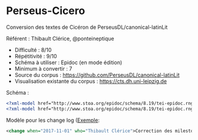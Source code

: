 # Perseus-Cicero
Conversion des textes de Cicéron de PerseusDL/canonical-latinLit

Référent : Thibault Clérice, @ponteineptique

- Difficulté : 8/10
- Répétitivité : 9/10
- Schéma à utiliser : Epidoc (en mode édition)
- Minimum à convertir : 7
- Source du corpus : https://github.com/PerseusDL/canonical-latinLit
- Visualisation existante du corpus : https://cts.dh.uni-leipzig.de


Schéma : 

```xml
<?xml-model href="http://www.stoa.org/epidoc/schema/8.19/tei-epidoc.rng"	schematypens="http://relaxng.org/ns/structure/1.0"?>
<?xml-model href="http://www.stoa.org/epidoc/schema/8.19/tei-epidoc.rng"	schematypens="http://purl.oclc.org/dsdl/schematron"?>
```

Modèle pour les change log ([Exemple](https://github.com/PerseusDL/canonical-latinLit/blob/master/data/phi1294/phi002/phi1294.phi002.perseus-lat2.xml#L60-L62): 

```xml
<change when="2017-11-01" who="Thibault Clérice">Correction des milestones sections en div</change>
```
